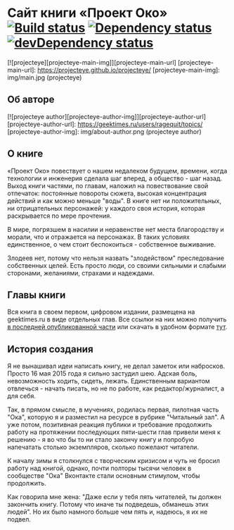 # Сайт книги «Проект Око» [![Build status][travis-image]][travis-url] [![Dependency status][dependency-image]][dependency-url] [![devDependency status][dev-dependency-image]][dev-dependency-url]
[![projecteye][projecteye-main-img]][projecteye-main-url]
  [projecteye-main-url]: https://projecteye.github.io/projecteye/
  [projecteye-main-img]: img/main.jpg (projecteye)
  
## Об авторе
[![projecteye author][projecteye-author-img]][projecteye-author-url]
  [projecteye-author-url]: https://geektimes.ru/users/ragequit/topics/
  [projecteye-author-img]: img/about-author.png (projecteye author)

## О книге
«Проект Око» повествует о нашем недалеком будущем, времени, когда технологии и инженерия сделала шаг вперед, а общество - шаг назад. Выход книги частями, по главам, наложил на повествование свой отпечаток: постоянные повороты сюжета, высокая концентрация действий и как можно меньше "воды". В книге нет ни положительных, ни отрицательных персонажей: у каждого своя история, которая раскрывается по мере прочтения.

В мире, погрязшем в насилии и неравенстве нет места благородству и морали, что и отражается на персонажах. В таких условиях единственное, о чем стоит беспокоиться - собственное выживание.

Злодеев нет, потому что нельзя назвать "злодейством" преследование собственных целей.
Есть просто люди, со своими сильными и слабыми сторонами, желаниями, страхами и надеждами.

## Главы книги
Вся книга в своем первом, цифровом издании, размещена на geektimes.ru в виде отдельных глав. Все ссылки на них можно получить [в последней опубликованной части](https://geektimes.ru/post/277798/) или скачать в удобном формате [тут](https://github.com/projecteye/projecteye/tree/master/download).

## История создания
Я не вынашивал идеи написать книгу, не делал заметок или набросков. Просто 16 мая 2015 года я сильно застудил шею. Адская боль, невозможность ходить, сидеть, лежать. Единственным вариантом отвлечься - начать писать, но не по работе, как редактор/журналист, а для себя.

Так, в прямом смысле, в мучениях, родилась первая, пилотная часть "Ока", которую я и разместил на ресурсе в рубрике "Читальный зал". А уже потом, позитивная реакция публики и требование продолжить работу на протяжении последующих пяти-шести глав привели меня к решению - я во что бы то ни стало закончу книгу и попробую напечатать столько экземпляров, сколько пожелают читатели.

К началу зимы я столкнулся с творческим кризисом и чуть не бросил работу над книгой, однако, почти полторы тысячи человек в сообществе "Ока" Вконтакте стали основным стимулом, чтобы продолжить.

Как говорила мне жена: "Даже если у тебя пять читателей, ты должен закончить книгу. Потому что иначе ты подведешь, обманешь этих людей".
Но их было намного больше чем пять и, надеюсь, я их не подвел.

[travis-image]: https://travis-ci.org/projecteye/projecteye.svg?branch=master
[travis-url]: https://travis-ci.org/projecteye/projecteye

[dependency-image]: https://david-dm.org/projecteye/projecteye.svg?style=flat-square
[dependency-url]: https://david-dm.org/rprojecteye/projecteye

[dev-dependency-image]: https://david-dm.org/projecteye/projecteye/dev-status.svg?style=flat-square
[dev-dependency-url]: https://david-dm.org/projecteye/projecteye#info=devDependencies
